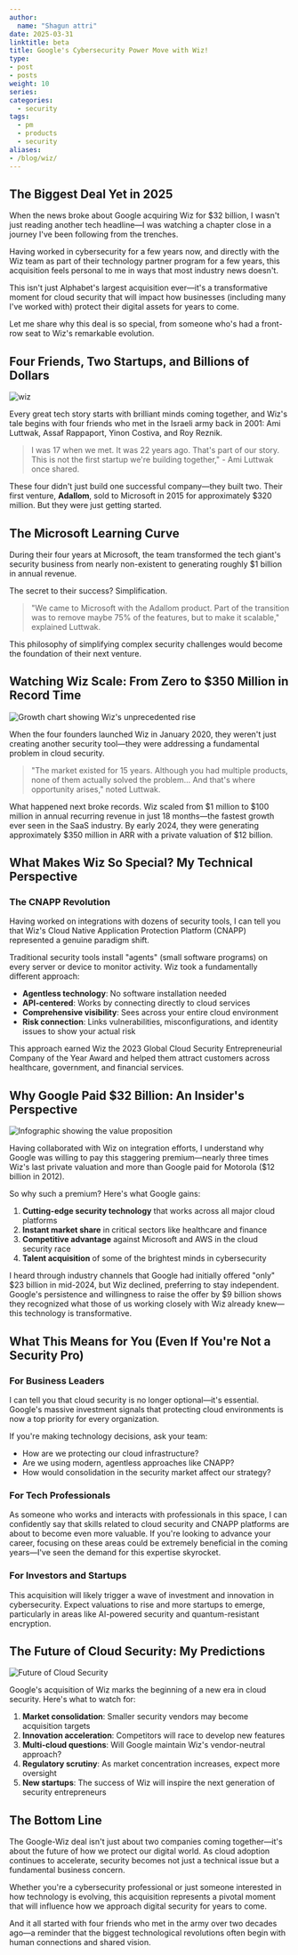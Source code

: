 ```yaml
---
author:
  name: "Shagun attri"
date: 2025-03-31
linktitle: beta
title: Google's Cybersecurity Power Move with Wiz!
type:
- post
- posts
weight: 10
series:
categories:
  - security
tags:
  - pm
  - products
  - security
aliases:
- /blog/wiz/
---
```


## The Biggest Deal Yet in 2025

When the news broke about Google acquiring Wiz for $32 billion, I wasn't just reading another tech headline—I was watching a chapter close in a journey I've been following from the trenches. 

Having worked in cybersecurity for a few years now, and directly with the Wiz team as part of their technology partner program for a few years, this acquisition feels personal to me in ways that most industry news doesn't.

This isn't just Alphabet's largest acquisition ever—it's a transformative moment for cloud security that will impact how businesses (including many I've worked with) protect their digital assets for years to come.

Let me share why this deal is so special, from someone who's had a front-row seat to Wiz's remarkable evolution.

## Four Friends, Two Startups, and Billions of Dollars

![wiz](/images/blog/image1.png)

Every great tech story starts with brilliant minds coming together, and Wiz's tale begins with four friends who met in the Israeli army back in 2001: Ami Luttwak, Assaf Rappaport, Yinon Costiva, and Roy Reznik.

>I was 17 when we met. It was 22 years ago. That's part of our story. This is not the first startup we're building together," - Ami Luttwak once shared.

These four didn't just build one successful company—they built two. Their first venture, **Adallom**, sold to Microsoft in 2015 for approximately $320 million. But they were just getting started.

## The Microsoft Learning Curve

During their four years at Microsoft, the team transformed the tech giant's security business from nearly non-existent to generating roughly $1 billion in annual revenue.

The secret to their success? Simplification.

>"We came to Microsoft with the Adallom product. Part of the transition was to remove maybe 75% of the features, but to make it scalable," explained Luttwak.

This philosophy of simplifying complex security challenges would become the foundation of their next venture.

## Watching Wiz Scale: From Zero to $350 Million in Record Time

![Growth chart showing Wiz's unprecedented rise](/images/blog/image2.png)

When the four founders launched Wiz in January 2020, they weren't just creating another security tool—they were addressing a fundamental problem in cloud security.

>"The market existed for 15 years. Although you had multiple products, none of them actually solved the problem... And that's where opportunity arises," noted Luttwak.

What happened next broke records. Wiz scaled from $1 million to $100 million in annual recurring revenue in just 18 months—the fastest growth ever seen in the SaaS industry. By early 2024, they were generating approximately $350 million in ARR with a private valuation of $12 billion.

## What Makes Wiz So Special? My Technical Perspective

### The CNAPP Revolution

Having worked on integrations with dozens of security tools, I can tell you that Wiz's Cloud Native Application Protection Platform (CNAPP) represented a genuine paradigm shift.

Traditional security tools install "agents" (small software programs) on every server or device to monitor activity. Wiz took a fundamentally different approach:

- **Agentless technology**: No software installation needed
- **API-centered**: Works by connecting directly to cloud services
- **Comprehensive visibility**: Sees across your entire cloud environment
- **Risk connection**: Links vulnerabilities, misconfigurations, and identity issues to show your actual risk

This approach earned Wiz the 2023 Global Cloud Security Entrepreneurial Company of the Year Award and helped them attract customers across healthcare, government, and financial services.

## Why Google Paid $32 Billion: An Insider's Perspective

![Infographic showing the value proposition](/images/blog/wiz-google.jpeg)

Having collaborated with Wiz on integration efforts, I understand why Google was willing to pay this staggering premium—nearly three times Wiz's last private valuation and more than Google paid for Motorola ($12 billion in 2012).

So why such a premium? Here's what Google gains:

1. **Cutting-edge security technology** that works across all major cloud platforms
2. **Instant market share** in critical sectors like healthcare and finance
3. **Competitive advantage** against Microsoft and AWS in the cloud security race
4. **Talent acquisition** of some of the brightest minds in cybersecurity

I heard through industry channels that Google had initially offered "only" $23 billion in mid-2024, but Wiz declined, preferring to stay independent. Google's persistence and willingness to raise the offer by $9 billion shows they recognized what those of us working closely with Wiz already knew—this technology is transformative.

## What This Means for You (Even If You're Not a Security Pro)

### For Business Leaders

I can tell you that cloud security is no longer optional—it's essential. Google's massive investment signals that protecting cloud environments is now a top priority for every organization.

If you're making technology decisions, ask your team:
- How are we protecting our cloud infrastructure?
- Are we using modern, agentless approaches like CNAPP?
- How would consolidation in the security market affect our strategy?

### For Tech Professionals

As someone who works and interacts with professionals in this space, I can confidently say that skills related to cloud security and CNAPP platforms are about to become even more valuable. If you're looking to advance your career, focusing on these areas could be extremely beneficial in the coming years—I've seen the demand for this expertise skyrocket.

### For Investors and Startups

This acquisition will likely trigger a wave of investment and innovation in cybersecurity. Expect valuations to rise and more startups to emerge, particularly in areas like AI-powered security and quantum-resistant encryption.

## The Future of Cloud Security: My Predictions


![Future of Cloud Security](/images/blog/image4.png)


Google's acquisition of Wiz marks the beginning of a new era in cloud security. Here's what to watch for:

1. **Market consolidation**: Smaller security vendors may become acquisition targets
2. **Innovation acceleration**: Competitors will race to develop new features
3. **Multi-cloud questions**: Will Google maintain Wiz's vendor-neutral approach?
4. **Regulatory scrutiny**: As market concentration increases, expect more oversight
5. **New startups**: The success of Wiz will inspire the next generation of security entrepreneurs

## The Bottom Line

The Google-Wiz deal isn't just about two companies coming together—it's about the future of how we protect our digital world. As cloud adoption continues to accelerate, security becomes not just a technical issue but a fundamental business concern.

Whether you're a cybersecurity professional or just someone interested in how technology is evolving, this acquisition represents a pivotal moment that will influence how we approach digital security for years to come.

And it all started with four friends who met in the army over two decades ago—a reminder that the biggest technological revolutions often begin with human connections and shared vision.
